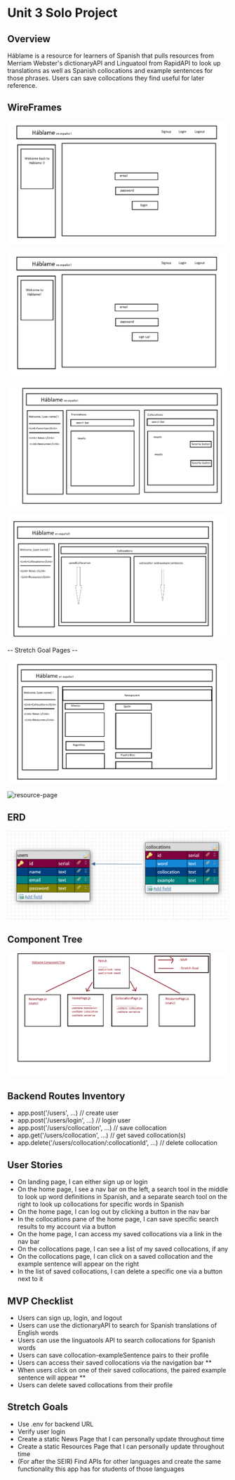 # Unit 3 Solo Project

## Overview ##

Háblame is a resource for learners of Spanish that pulls resources from Merriam Webster's dictionaryAPI and Linguatool from RapidAPI to look up translations as well as Spanish collocations and example sentences for those phrases. Users can save collocations they find useful for later reference.

## WireFrames ##

![login-page](/wireframes/LoginPage.png)

![signup-page](./wireframes/SignupPage.png)

![home-page](./wireframes/HomePage.png)

![collocation-page](./wireframes/CollocationPage.png)

-- Stretch Goal Pages --

![news-page](./wireframes/NewsPage.png)

![resource-page](./wireframes/ResourcePage.png)


## ERD ##

![ERD-graphic](./ERD.png)

## Component Tree ##

![component-tree](./wireframes/ComponentTree.png)

## Backend Routes Inventory ##

- app.post('/users', ...)                                // create user 
- app.post('/users/login', ...)                          // login user
- app.post('/users/collocation', ...)                    // save collocation
- app.get('/users/collocation', ...)                     // get saved collocation(s)
- app.delete('/users/collocation/:collocationId', ...)   // delete collocation

## User Stories ##

- On landing page, I can either sign up or login
- On the home page, I see a nav bar on the left, a search tool in the middle to look up word definitions in Spanish, and a separate search tool on the right to look up collocations for specific words in Spanish
- On the home page, I can log out by clicking a button in the nav bar
- In the collocations pane of the home page, I can save specific search results to my account via a button
- On the home page, I can access my saved collocations via a link in the nav bar
- On the collocations page, I can see a list of my saved collocations, if any
- On the collocations page, I can click on a saved collocation and the example sentence will appear on the right
- In the list of saved collocations, I can delete a specific one via a button next to it

## MVP Checklist ##
- Users can sign up, login, and logout
- Users can use the dictionaryAPI to search for Spanish translations of English words
- Users can use the linguatools API to search collocations for Spanish words
- Users can save collocation-exampleSentence pairs to their profile
- Users can access their saved collocations via the navigation bar **
- When users click on one of their saved collocations, the paired example sentence will appear **
- Users can delete saved collocations from their profile


## Stretch Goals ##

- Use .env for backend URL
- Verify user login
- Create a static News Page that I can personally update throughout time
- Create a static Resources Page that I can personally update throughout time
- (For after the SEIR) Find APIs for other languages and create the same functionality this app has for students of those languages
